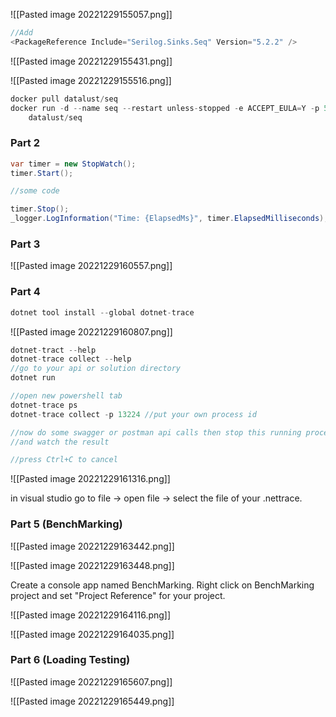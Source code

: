 
![[Pasted image 20221229155057.png]]

```C#
//Add
<PackageReference Include="Serilog.Sinks.Seq" Version="5.2.2" />
```

![[Pasted image 20221229155431.png]]

![[Pasted image 20221229155516.png]]

```C#
docker pull datalust/seq
docker run -d --name seq --restart unless-stopped -e ACCEPT_EULA=Y -p 5341:80          
	datalust/seq

```
 
### Part 2

```C#
var timer = new StopWatch();
timer.Start();

//some code

timer.Stop();
_logger.LogInformation("Time: {ElapsedMs}", timer.ElapsedMilliseconds);
```

### Part 3

![[Pasted image 20221229160557.png]]

### Part 4

```C#
dotnet tool install --global dotnet-trace
```

![[Pasted image 20221229160807.png]]

```C#
dotnet-tract --help
dotnet-trace collect --help
//go to your api or solution directory
dotnet run

//open new powershell tab
dotnet-trace ps
dotnet-trace collect -p 13224 //put your own process id

//now do some swagger or postman api calls then stop this running process
//and watch the result

//press Ctrl+C to cancel

```

![[Pasted image 20221229161316.png]]

in visual studio go to file -> open file -> select the file of your .nettrace.

### Part 5 (BenchMarking)

![[Pasted image 20221229163442.png]]

![[Pasted image 20221229163448.png]]

Create a console app named BenchMarking.
Right click on BenchMarking project and  set "Project Reference" for your project.


![[Pasted image 20221229164116.png]]

![[Pasted image 20221229164035.png]]

### Part 6 (Loading Testing)

![[Pasted image 20221229165607.png]]

 ![[Pasted image 20221229165449.png]]
 
